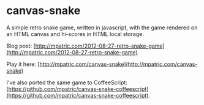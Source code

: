 # canvas-snake

A simple retro snake game, written in javascript, with the game rendered on an HTML canvas and hi-scores in HTML local storage.

Blog post: [http://mpatric.com/2012-08-27-retro-snake-game](http://mpatric.com/2012-08-27-retro-snake-game)

Play it here: [http://mpatric.com/canvas-snake](http://mpatric.com/canvas-snake)

I've also ported the same game to CoffeeScript: [https://github.com/mpatric/canvas-snake-coffeescript](https://github.com/mpatric/canvas-snake-coffeescript).